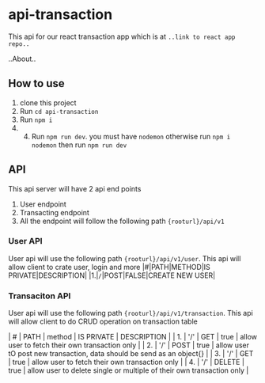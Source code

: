 # api-transaction

This api for our react transaction app which is at `..link to react app repo..`

..About..

## How to use

1. clone this project
2. Run `cd api-transaction`
3. Run `npm i`
4. 4. Run `npm run dev`. you must have `nodemon` otherwise run `npm i nodemon` then run `npm run dev`

## API

This api server will have 2 api end points

1. User endpoint
2. Transacting endpoint
3. All the endpoint will follow the following path `{rooturl}/api/v1`

### User API

User api will use the following path `{rooturl}/api/v1/user`. This api will allow client to crate user, login and more
|#|PATH|METHOD|IS PRIVATE|DESCRIPTION|
|1.|`/`|POST|FALSE|CREATE NEW USER|

### Transaciton API

User api will use the following path `{rooturl}/api/v1/transaction`. This api will allow client to do CRUD operation on transaction table

| # | PATH | method | IS PRIVATE | DESCRIPTION |
| 1. | '/' | GET | true | allow user to fetch their own transaction only |
| 2. | '/' | POST | true | allow user tO post new transaction, data should be send as an object{} |
| 3. | '/' | GET | true | allow user to fetch their own transaction only |
| 4. | '/' | DELETE | true | allow user to delete single or multiple of their own transaction only |
